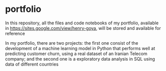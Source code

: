# portfolio
In this repository, all the files and code notebooks of my portfolio, available in https://sites.google.com/view/henry-goya, will be stored and available for reference

In my portfolio, there are two projects: the first one consist of the development of a machine learning model in Python that performs well at predicting customer churn, using a real dataset of an Iranian Telecom company; and the second one is a exploratory data analysis in SQL using data of different countries
